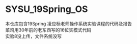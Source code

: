 # SYSU_19Spring_OS
本仓库包含19Spring 凌应标老师操作系统实验课程的代码及报告<br>
菜鸡用30年前的老东西写的16位实模式代码<br>
实验8没上传，文件系统没写<br>